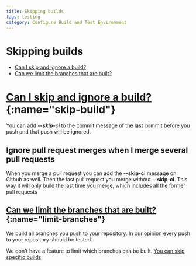 ```yaml
---
title: Skipping builds
tags: testing
category: Configure Build and Test Environment
---
```


# Skipping builds

+ [Can I skip and ignore a build?](#skip-build)
+ [Can we limit the branches that are built?](#limit-branches)

# [Can I skip and ignore a build?](#skip-build){:name="skip-build"}

You can add ***--skip-ci*** to the commit message of the last commit before you push and that push will be ignored.

## Ignore pull request merges when I merge several pull requests

When you merge a pull request you can add the **--skip-ci** message on Github as well. Then the last pull request you merge without **--skip-ci**. This way it will only build the last time you merge, which includes all the former pull requests

## [Can we limit the branches that are built?](#limit-branches){:name="limit-branches"}

We build all branches you push to your repository. In our opinion every push to your repository should be tested.

We don't have a feature to limit which branches can be built. [You can skip specific builds](Can-I-skip-and-ignore-a-build.html).
